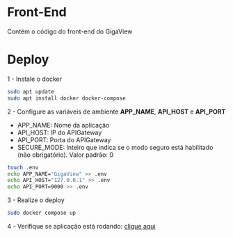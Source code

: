 # Front-End

Contém o código do front-end do GigaView

# Deploy

1 - Instale o docker

```sh
sudo apt update
sudo apt install docker docker-compose
```

2 - Configure as variáveis de ambiente **APP_NAME**, **API_HOST** e **API_PORT**

- APP_NAME: Nome da aplicação
- API_HOST: IP do APIGateway
- API_PORT: Porta do APIGateway
- SECURE_MODE: Inteiro que indica se o modo seguro está habilitado (não obrigatório). Valor padrão: 0

```bash
touch .env
echo APP_NAME="GigaView" >> .env
echo API_HOST="127.0.0.1" >> .env
echo API_PORT=9000 >> .env
```

3 - Realize o deploy

```sh
sudo docker compose up
```

4 - Verifique se aplicação está rodando: [clique aqui](http://localhost:5000)
